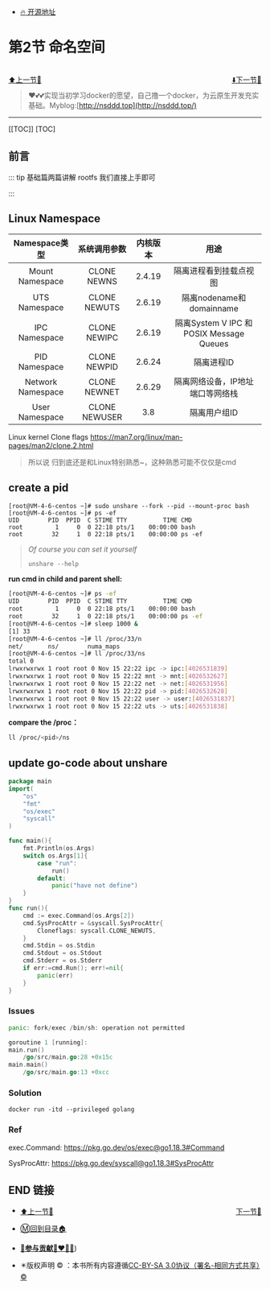 + [🔥 开源地址](https://github.com/cubxxw/awesome-cloud-native)

# 第2节 命名空间

<br>
<div><a href = '1.md' style='float:left'>⬆️上一节🔗  </a><a href = '3.md' style='float: right'>  ⬇️下一节🔗</a></div>
<br>

> ❤️💕💕实现当初学习docker的愿望，自己撸一个docker，为云原生开发充实基础。Myblog:[http://nsddd.top](http://nsddd.top/)

---
[[TOC]]
[TOC]

## 前言

::: tip 
基础篇两篇讲解 rootfs 我们直接上手即可

:::

## Linux Namespace

|   Namespace类型   | 系统调用参数  | 内核版本 |                   用途                   |
| :---------------: | :-----------: | :------: | :--------------------------------------: |
|  Mount Namespace  |  CLONE NEWNS  |  2.4.19  |          隔离进程看到挂载点视图          |
|   UTS Namespace   | CLONE NEWUTS  |  2.6.19  |         隔离nodename和domainname         |
|   IPC Namespace   | CLONE NEWIPC  |  2.6.19  | 隔离System V IPC 和 POSIX Message Queues |
|   PID Namespace   | CLONE NEWPID  |  2.6.24  |                隔离进程ID                |
| Network Namespace | CLONE NEWNET  |  2.6.29  |     隔离网络设备，IP地址端口等网络栈     |
|  User Namespace   | CLONE NEWUSER |   3.8    |               隔离用户组ID               |

Linux kernel Clone flags https://man7.org/linux/man-pages/man2/clone.2.html

> 所以说 归到底还是和Linux特别熟悉~，这种熟悉可能不仅仅是cmd



## create a  pid 

```
[root@VM-4-6-centos ~]# sudo unshare --fork --pid --mount-proc bash
[root@VM-4-6-centos ~]# ps -ef
UID        PID  PPID  C STIME TTY          TIME CMD
root         1     0  0 22:18 pts/1    00:00:00 bash
root        32     1  0 22:18 pts/1    00:00:00 ps -ef
```

> *Of course you can set it yourself*
>
> ```
> unshare --help
> ```



**run cmd in child and parent shell:**

```bash
[root@VM-4-6-centos ~]# ps -ef
UID        PID  PPID  C STIME TTY          TIME CMD
root         1     0  0 22:18 pts/1    00:00:00 bash
root        32     1  0 22:18 pts/1    00:00:00 ps -ef
[root@VM-4-6-centos ~]# sleep 1000 &
[1] 33
[root@VM-4-6-centos ~]# ll /proc/33/n
net/       ns/        numa_maps  
[root@VM-4-6-centos ~]# ll /proc/33/ns
total 0
lrwxrwxrwx 1 root root 0 Nov 15 22:22 ipc -> ipc:[4026531839]
lrwxrwxrwx 1 root root 0 Nov 15 22:22 mnt -> mnt:[4026532627]
lrwxrwxrwx 1 root root 0 Nov 15 22:22 net -> net:[4026531956]
lrwxrwxrwx 1 root root 0 Nov 15 22:22 pid -> pid:[4026532628]
lrwxrwxrwx 1 root root 0 Nov 15 22:22 user -> user:[4026531837]
lrwxrwxrwx 1 root root 0 Nov 15 22:22 uts -> uts:[4026531838]
```



**compare the /proc：**

```bash
ll /proc/<pid>/ns
```



## update go-code about unshare

```go
package main
import(
	"os"
	"fmt"
	"os/exec"
	"syscall"
)

func main(){
	fmt.Println(os.Args)
	switch os.Args[1]{
		case "run":
			run()
		default:
			panic("have not define")
	}
}
func run(){
	cmd := exec.Command(os.Args[2])
	cmd.SysProcAttr = &syscall.SysProcAttr{
		Cloneflags: syscall.CLONE_NEWUTS,
	}
	cmd.Stdin = os.Stdin
	cmd.Stdout = os.Stdout
	cmd.Stderr = os.Stderr
	if err:=cmd.Run(); err!=nil{
		panic(err)
	}
}
```



### Issues

```go
panic: fork/exec /bin/sh: operation not permitted

goroutine 1 [running]:
main.run()
	/go/src/main.go:28 +0x15c
main.main() 
	/go/src/main.go:13 +0xcc
```



### Solution

```
docker run -itd --privileged golang
```



### Ref

exec.Command: https://pkg.go.dev/os/exec@go1.18.3#Command

SysProcAttr: https://pkg.go.dev/syscall@go1.18.3#SysProcAttr





## END 链接

<ul><li><div><a href = '1.md' style='float:left'>⬆️上一节🔗  </a><a href = '3.md' style='float: right'>  ️下一节🔗</a></div></li></ul>

+ [Ⓜ️回到目录🏠](../README.md)

+ [**🫵参与贡献💞❤️‍🔥💖**](https://nsddd.top/archives/contributors))

+ ✴️版权声明 &copy; ：本书所有内容遵循[CC-BY-SA 3.0协议（署名-相同方式共享）&copy;](http://zh.wikipedia.org/wiki/Wikipedia:CC-by-sa-3.0协议文本) 
